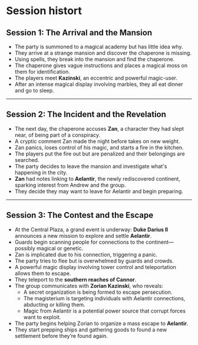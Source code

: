 
# Session histort

## **Session 1: The Arrival and the Mansion**

- The party is summoned to a magical academy but has little idea why.
- They arrive at a strange mansion and discover the chaperone is missing.
- Using spells, they break into the mansion and find the chaperone.
- The chaperone gives vague instructions and places a magical moss on them for identification.
- The players meet **Kazinski**, an eccentric and powerful magic-user.
- After an intense magical display involving marbles, they all eat dinner and go to sleep.

---

## **Session 2: The Incident and the Revelation**

- The next day, the chaperone accuses **Zan**, a character they had slept near, of being part of a conspiracy.
- A cryptic comment Zan made the night before takes on new weight.
- Zan panics, loses control of his magic, and starts a fire in the kitchen.
- The players put the fire out but are penalized and their belongings are searched.
- The party decides to leave the mansion and investigate what's happening in the city.
- **Zan** had notes linking to **Aelantir**, the newly rediscovered continent, sparking interest from Andrew and the group.
- They decide they may want to leave for Aelantir and begin preparing.

---

## **Session 3: The Contest and the Escape**

- At the Central Plaza, a grand event is underway: **Duke Darius II** announces a new mission to explore and settle **Aelantir**.
- Guards begin scanning people for connections to the continent—possibly magical or genetic.
- Zan is implicated due to his connection, triggering a panic.
- The party tries to flee but is overwhelmed by guards and crowds.
- A powerful magic display involving tower control and teleportation allows them to escape.
- They teleport to the **southern reaches of Cannor**.
- The group communicates with **Zorian Kazinski**, who reveals:
  - A secret organization is being formed to escape persecution.
  - The magisterium is targeting individuals with Aelantir connections, abducting or killing them.
  - Magic from Aelantir is a potential power source that corrupt forces want to exploit.
- The party begins helping Zorian to organize a mass escape to **Aelantir**.
- They start prepping ships and gathering goods to found a new settlement before they’re found again.


